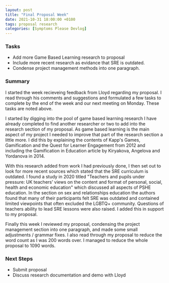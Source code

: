 ```yaml
---
layout: post
title: "Final Proposal Week"
date: 2021-10-31 18:00:00 +0100
tags: proposal research
categories: [Symptoms Please Devlog]
---
```


### Tasks
- Add more Game Based Learning research to proposal
- Include more recent research as evidance that SRE is outdated.
- Condense project management methods into one paragraph.

### Summary
I started the week recieveing feedback from Lloyd regarding my proposal. I read through his comments and suggestions and formulated a few tasks to complete by the end of the week and our next meeting on Monday. These tasks are noted above.

I started by digging into the pool of game based learning research I have already completed to find another researcher or two to add into the research section of my proposal. As game based learning is the main aspect of my project I needed to improve that part of the research section a little more. I did this by explaining the contents of Kapp's Games, Gamification and the Quest for Learner Engagement from 2012 and including the Gamification in Education article by Kiryakova, Angelova and Yordanova in 2014.

With this research added from work I had previously done, I then set out to look for more recent sources which stated that the SRE curriculum is outdated. I found a study in 2020 titled "Teachers and pupils under pressure: UK teachers’ views on the content and format of personal, social, health and economic education" which discussed all aspects of PSHE education. In the section on sex and relationships education the authors found that many of their participants felt SRE was outdated and contained limited viewpoints that often excluded the LGBTQ+ community. Questions of teachers ability to lead SRE lessons were also raised. I added this in support to my proposal.

Finally this week I reviewed my proposal, condensing the project management section into one paragraph, and made some small adjustments / grammar fixes. I also read through my proposal to reduce the word count as I was 200 words over. I managed to reduce the whole proposal to 1090 words.

### Next Steps
- Submit proposal
- Discuss research documentation and demo with Lloyd
